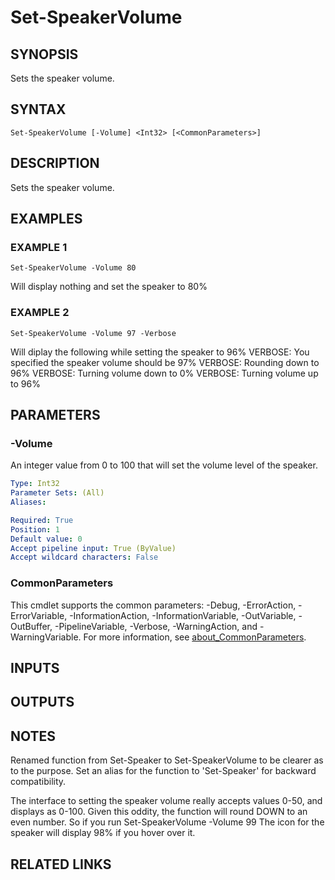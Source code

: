 ﻿---
external help file: PoshFunctions-help.xml
Module Name: poshfunctions
online version:
schema: 2.0.0
---

# Set-SpeakerVolume

## SYNOPSIS
Sets the speaker volume.

## SYNTAX

```
Set-SpeakerVolume [-Volume] <Int32> [<CommonParameters>]
```

## DESCRIPTION
Sets the speaker volume.

## EXAMPLES

### EXAMPLE 1
```
Set-SpeakerVolume -Volume 80
```

Will display nothing and set the speaker to 80%

### EXAMPLE 2
```
Set-SpeakerVolume -Volume 97 -Verbose
```

Will diplay the following while setting the speaker to 96%
VERBOSE: You specified the speaker volume should be 97%
VERBOSE: Rounding down to 96%
VERBOSE: Turning volume down to 0%
VERBOSE: Turning volume up to 96%

## PARAMETERS

### -Volume
An integer value from 0 to 100 that will set the volume level of the speaker.

```yaml
Type: Int32
Parameter Sets: (All)
Aliases:

Required: True
Position: 1
Default value: 0
Accept pipeline input: True (ByValue)
Accept wildcard characters: False
```

### CommonParameters
This cmdlet supports the common parameters: -Debug, -ErrorAction, -ErrorVariable, -InformationAction, -InformationVariable, -OutVariable, -OutBuffer, -PipelineVariable, -Verbose, -WarningAction, and -WarningVariable. For more information, see [about_CommonParameters](http://go.microsoft.com/fwlink/?LinkID=113216).

## INPUTS

## OUTPUTS

## NOTES
Renamed function from Set-Speaker to Set-SpeakerVolume to be clearer as to the purpose.
Set an alias for the
function to 'Set-Speaker' for backward compatibility.

The interface to setting the speaker volume really accepts values 0-50, and displays as 0-100.
Given this oddity, the function will round DOWN to an even number.
So if you run
Set-SpeakerVolume -Volume 99
The icon for the speaker will display 98% if you hover over it.

## RELATED LINKS
